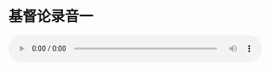 # 基督论录音一

<audio style="width: 100%;" preload="false" controls controlslist="nodownload"><source src="//cdn.simai.ml/audio/mp3/old/27392.mp3" type="audio/mpeg">Your browser does not support the audio element.</audio>


